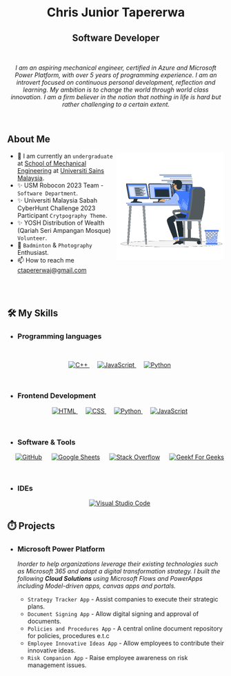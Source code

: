 <br>
<h1 align="center">Chris Junior Tapererwa</h1>
<h2 align="center">Software Developer</h2>

<br>
<p align="center" style="font-style: italic;">I am an aspiring mechanical engineer, certified in Azure and Microsoft Power Platform, with over 5 years of programming experience. I am an introvert focused on continuous personal development, reflection and learning. My ambition is to change the world through world class innovation. I am a firm believer in the notion that nothing in life is hard but rather challenging to a certain extent.</p>

<br>

## About Me

<picture> <img align="right" src="Right_Side.gif" width = 250px></picture>


- 🌱 I am currently an `undergraduate` at [School of Mechanical Engineering](https://mechanical.eng.usm.my/index.php/ms/) at [Universiti Sains Malaysia](https://www.usm.my/index.php/).
- ✨ USM Robocon 2023 Team - `Software Department`.
- ✨ Universiti Malaysia Sabah CyberHunt Challenge 2023 Participant `Crytpography Theme`.
- ✨ YOSH Distribution of Wealth (Qariah Seri Ampangan Mosque) `Volunteer`.
- 👀 `Badminton` & `Photography` Enthusiast.
- 📫 How to reach me ctapererwaj@gmail.com
<br>
<br>

## 🛠️ My Skills

- ### Programming languages
<br>
<p align="center"> 
  &emsp;
  <a href="https://www.w3schools.com/cpp/" target="_blank"> 
    <img alt="C++" src="https://img.shields.io/badge/C++%20-%2300599C.svg?style=plastic&logo=c%2B%2B&logoColor=white">
  </a> 
  &emsp;
  <a href="https://developer.mozilla.org/en-US/docs/Web/JavaScript" target="_blank"> 
     <img alt="JavaScript" src="https://img.shields.io/badge/JavaScript%20-%23F7DF1E.svg?style=plastic&logo=javascript&logoColor=black">
   </a>
  &emsp;
   <a href="https://www.python.org" target="_blank">
    <img alt="Python" src="https://img.shields.io/badge/Python%20-%2314354C.svg?style=plastic&logo=python&logoColor=white">
  </a>
</p>
<br>

- ### Frontend Development
<p align="center"> 
  &emsp; 
  <a href="https://www.w3.org/html/" target="_blank"> 
   <img alt="HTML" src="https://img.shields.io/badge/HTML5%20-%23E34F26.svg?style=plastic&logo=html5&logoColor=white">
  </a>   
  &emsp;
  <a href="https://www.w3schools.com/css/" target="_blank">
    <img alt="CSS" src="https://img.shields.io/badge/CSS%20-%231572B6.svg?style=plastic&logo=css3&logoColor=white">
  </a> 
  &emsp;
  <a href="https://www.python.org" target="_blank">
    <img alt="Python" src="https://img.shields.io/badge/react-%2361DAFB.svg?style=plastic&logo=React&logoColor=black">
  </a>
  &emsp;
  <a href="https://developer.mozilla.org/en-US/docs/Web/JavaScript" target="_blank"> 
     <img alt="JavaScript" src="https://img.shields.io/badge/JavaScript%20-%23F7DF1E.svg?style=plastic&logo=javascript&logoColor=black">
   </a>
</p>
<br>

- ### Software & Tools
 
<p align="center">
  &emsp;
    <a href="#"><img alt="GitHub" src="https://img.shields.io/badge/github-%23181717.svg?style=plastic&logo=github&logoColor=white"></a>
  &emsp;
    <a href="#"><img alt="Google Sheets" src="https://img.shields.io/badge/Google%20Sheets%20-%2334A853.svg?style=plastic&logo=google%20sheets&logoColor=white"></a>
  &emsp;
    <a href="#"><img alt="Stack Overflow" src="https://img.shields.io/badge/-Stack%20Overflow-FE7A16?style=plastic&logo=stack-overflow&logoColor=white"></a>
  &emsp;
    <a href="#"><img alt="Geekf For Geeks" src="https://img.shields.io/badge/geeksforgeeks-%230F9D58.svg?style=plastic&logo=geeksforgeeks&logoColor=white"></a>
</p>
<br>

- ### IDEs
 
<p align="center">
  &emsp;
    <a href="#"><img alt="Visual Studio Code" src="https://img.shields.io/badge/Visual%20Studio%20Code-0078d7.svg?style=plastic&logo=visual-studio-code&logoColor=white"></a>
</p>
	
## ⏱️ Projects

- ### Microsoft Power Platform

	*Inorder to help organizations leverage their existing technologies such as Microsoft 365 and adapt a digital transformation strategy. I built the following **Cloud Solutions** using  Microsoft Flows and PowerApps including Model-driven apps, canvas apps and portals.*

 	- `Strategy Tracker App` -  Assist companies to execute their strategic plans.
 	- `Document Signing App`  - Allow digital signing and approval of documents.
 	- `Policies and Procedures App` - A central online document repository for policies, procedures e.t.c
 	- `Employee Innovative Ideas App` - Allow employees to contribute their innovative ideas.
 	- `Risk Companion App` - Raise employee awareness on risk management issues.
